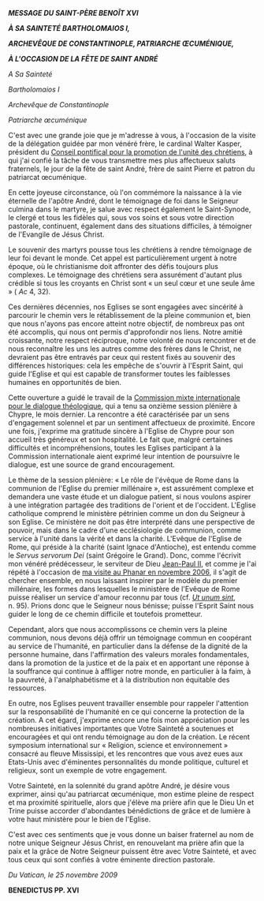 ***MESSAGE DU SAINT-PÈRE BENOÎT XVI***

***À SA SAINTETÉ BARTHOLOMAIOS I,***

***ARCHEVÊQUE DE CONSTANTINOPLE, PATRIARCHE ŒCUMÉNIQUE,***

***À L'OCCASION DE LA FÊTE DE SAINT ANDRÉ***

*A Sa Sainteté*

*Bartholomaios I*

*Archevêque de Constantinople*

*Patriarche œcuménique*

C'est avec une grande joie que je m'adresse à vous, à l'occasion de la visite de la délégation guidée par mon vénéré frère, le cardinal Walter Kasper, président du [Conseil pontifical pour la promotion de l'unité des chrétiens](http://www.vatican.va/roman_curia/pontifical_councils/chrstuni/index_fr.htm), à qui j'ai confié la tâche de vous transmettre mes plus affectueux saluts fraternels, le jour de la fête de saint André, frère de saint Pierre et patron du patriarcat œcuménique.

En cette joyeuse circonstance, où l'on commémore la naissance à la vie éternelle de l'apôtre André, dont le témoignage de foi dans le Seigneur culmina dans le martyre, je salue avec respect également le Saint-Synode, le clergé et tous les fidèles qui, sous vos soins et sous votre direction pastorale, continuent, également dans des situations difficiles, à témoigner de l'Evangile de Jésus Christ.

Le souvenir des martyrs pousse tous les chrétiens à rendre témoignage de leur foi devant le monde. Cet appel est particulièrement urgent à notre époque, où le christianisme doit affronter des défis toujours plus complexes. Le témoignage des chrétiens sera assurément d'autant plus crédible si tous les croyants en Christ sont « un seul cœur et une seule âme » ( *Ac* 4, 32).

Ces dernières décennies, nos Eglises se sont engagées avec sincérité à parcourir le chemin vers le rétablissement de la pleine communion et, bien que nous n'ayons pas encore atteint notre objectif, de nombreux pas ont été accomplis, qui nous ont permis d'approfondir nos liens. Notre amitié croissante, notre respect réciproque, notre volonté de nous rencontrer et de nous reconnaître les uns les autres comme des frères dans le Christ, ne devraient pas être entravés par ceux qui restent fixés au souvenir des différences historiques: cela les empêche de s'ouvrir à l'Esprit Saint, qui guide l'Eglise et qui est capable de transformer toutes les faiblesses humaines en opportunités de bien.

Cette ouverture a guidé le travail de la [Commission mixte internationale pour le dialogue théologique](http://www.vatican.va/roman_curia/pontifical_councils/chrstuni/sub-index/index_orthodox-ch_fr.htm), qui a tenu sa onzième session plénière à Chypre, le mois dernier. La rencontre a été caractérisée par un sens d'engagement solennel et par un sentiment affectueux de proximité. Encore une fois, j'exprime ma gratitude sincère à l'Eglise de Chypre pour son accueil très généreux et son hospitalité. Le fait que, malgré certaines difficultés et incompréhensions, toutes les Eglises participant à la Commission internationale aient exprimé leur intention de poursuivre le dialogue, est une source de grand encouragement.

Le thème de la session plénière: « Le rôle de l'évêque de Rome dans la communion de l'Eglise du premier millénaire », est assurément complexe et demandera une vaste étude et un dialogue patient, si nous voulons aspirer à une intégration partagée des traditions de l'orient et de l'occident. L'Eglise catholique comprend le ministère pétrinien comme un don du Seigneur à son Eglise. Ce ministère ne doit pas être interprété dans une perspective de pouvoir, mais dans le cadre d'une ecclésiologie de communion, comme service à l'unité dans la vérité et dans la charité. L'Evêque de l'Eglise de Rome, qui préside à la charité (saint Ignace d'Antioche), est entendu comme le *Servus servorum Dei* (saint Grégoire le Grand). Donc, comme l'écrivit mon vénéré prédécesseur, le serviteur de Dieu [Jean-Paul II](/content/john-paul-ii/fr.html), et comme je l'ai répété à l'occasion de [ma visite au Phanar en novembre 2006](/content/benedict-xvi/fr/travels/2006/index_turkey.html), il s'agit de chercher ensemble, en nous laissant inspirer par le modèle du premier millénaire, les formes dans lesquelles le ministère de l'Evêque de Rome puisse réaliser un service d'amour reconnu par tous (cf. *[Ut unum sint](http://w2.vatican.va/content/john-paul-ii/fr/encyclicals/documents/hf_jp-ii_enc_25051995_ut-unum-sint.html)*, n. 95). Prions donc que le Seigneur nous bénisse; puisse l'Esprit Saint nous guider le long de ce chemin difficile et toutefois prometteur.

Cependant, alors que nous accomplissons ce chemin vers la pleine communion, nous devons déjà offrir un témoignage commun en coopérant au service de l'humanité, en particulier dans la défense de la dignité de la personne humaine, dans l'affirmation des valeurs morales fondamentales, dans la promotion de la justice et de la paix et en apportant une réponse à la souffrance qui continue à affliger notre monde, en particulier à la faim, à la pauvreté, à l'analphabétisme et à la distribution non équitable des ressources.

En outre, nos Eglises peuvent travailler ensemble pour rappeler l'attention sur la responsabilité de l'humanité en ce qui concerne la protection de la création. A cet égard, j'exprime encore une fois mon appréciation pour les nombreuses initiatives importantes que Votre Sainteté a soutenues et encouragées et qui ont rendu témoignage au don de la création. Le récent symposium international sur « Religion, science et environnement » consacré au fleuve Mississipi, et les rencontres que vous avez eues aux Etats-Unis avec d'éminentes personnalités du monde politique, culturel et religieux, sont un exemple de votre engagement.

Votre Sainteté, en la solennité du grand apôtre André, je désire vous exprimer, ainsi qu'au patriarcat œcuménique, mon estime pleine de respect et ma proximité spirituelle, alors que j'élève ma prière afin que le Dieu Un et Trine puisse accorder d'abondantes bénédictions de grâce et de lumière à votre haut ministère pour le bien de l'Eglise.

C'est avec ces sentiments que je vous donne un baiser fraternel au nom de notre unique Seigneur Jésus Christ, en renouvelant ma prière afin que la paix et la grâce de Notre Seigneur puissent être avec Votre Sainteté, et avec tous ceux qui sont confiés à votre éminente direction pastorale.

*Du Vatican, le 25 novembre 2009*

**BENEDICTUS PP. XVI**